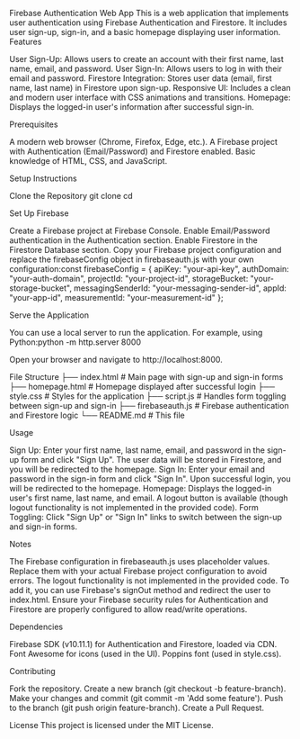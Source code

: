 Firebase Authentication Web App
This is a web application that implements user authentication using Firebase Authentication and Firestore. It includes user sign-up, sign-in, and a basic homepage displaying user information.
Features

User Sign-Up: Allows users to create an account with their first name, last name, email, and password.
User Sign-In: Allows users to log in with their email and password.
Firestore Integration: Stores user data (email, first name, last name) in Firestore upon sign-up.
Responsive UI: Includes a clean and modern user interface with CSS animations and transitions.
Homepage: Displays the logged-in user's information after successful sign-in.

Prerequisites

A modern web browser (Chrome, Firefox, Edge, etc.).
A Firebase project with Authentication (Email/Password) and Firestore enabled.
Basic knowledge of HTML, CSS, and JavaScript.

Setup Instructions

Clone the Repository
git clone <repository-url>
cd <repository-folder>


Set Up Firebase

Create a Firebase project at Firebase Console.
Enable Email/Password authentication in the Authentication section.
Enable Firestore in the Firestore Database section.
Copy your Firebase project configuration and replace the firebaseConfig object in firebaseauth.js with your own configuration:const firebaseConfig = {
  apiKey: "your-api-key",
  authDomain: "your-auth-domain",
  projectId: "your-project-id",
  storageBucket: "your-storage-bucket",
  messagingSenderId: "your-messaging-sender-id",
  appId: "your-app-id",
  measurementId: "your-measurement-id"
};




Serve the Application

You can use a local server to run the application. For example, using Python:python -m http.server 8000


Open your browser and navigate to http://localhost:8000.


File Structure
├── index.html         # Main page with sign-up and sign-in forms
├── homepage.html      # Homepage displayed after successful login
├── style.css         # Styles for the application
├── script.js         # Handles form toggling between sign-up and sign-in
├── firebaseauth.js   # Firebase authentication and Firestore logic
└── README.md         # This file



Usage

Sign Up: Enter your first name, last name, email, and password in the sign-up form and click "Sign Up". The user data will be stored in Firestore, and you will be redirected to the homepage.
Sign In: Enter your email and password in the sign-in form and click "Sign In". Upon successful login, you will be redirected to the homepage.
Homepage: Displays the logged-in user's first name, last name, and email. A logout button is available (though logout functionality is not implemented in the provided code).
Form Toggling: Click "Sign Up" or "Sign In" links to switch between the sign-up and sign-in forms.

Notes

The Firebase configuration in firebaseauth.js uses placeholder values. Replace them with your actual Firebase project configuration to avoid errors.
The logout functionality is not implemented in the provided code. To add it, you can use Firebase's signOut method and redirect the user to index.html.
Ensure your Firebase security rules for Authentication and Firestore are properly configured to allow read/write operations.

Dependencies

Firebase SDK (v10.11.1) for Authentication and Firestore, loaded via CDN.
Font Awesome for icons (used in the UI).
Poppins font (used in style.css).

Contributing

Fork the repository.
Create a new branch (git checkout -b feature-branch).
Make your changes and commit (git commit -m 'Add some feature').
Push to the branch (git push origin feature-branch).
Create a Pull Request.

License
This project is licensed under the MIT License.
